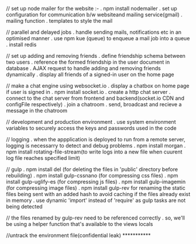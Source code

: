 // set up node mailer for the website :-
    . npm install nodemailer
    . set up configuration for communication b/w websiteand mailing service(gmail)
    . mailing function
    . templates to style the mail

// parallel and delayed jobs
    . handle sending mails, notifications etc in an optimised manner
    . use npm kue (queue) to enqueue a mail job into a queue
    . install redis 

// set up adding and removing friends
    . define friendship schema between two users
    . reference the formed friendship in the user document in database
    . AJAX request to handle adding and removing friends dynamically
    . display all friends of a signed-in user on the home page 

// make a chat engine using websocket.io
    . display a chatbox on home page if user is signed in
    . npm install socket.io
    . create a http chat server
    . connect to the chat server from frontend and backend(socket.io CDN and configFile respectively)
    . join a chatroom
    . send, broadcast and recieve a message in the chatroom

// development and production environment
    . use system environment variables to securely access the keys and passwords
        used in the code

// logging
    . when the appplication is deployed to run from a remote server, logging is necessarry to detect and debug problems
    . npm install morgan
    . npm install rotating-file-stream(to write logs into a new file when cuurent log file reaches specified limit)

// gulp
    . npm install del (for deleting the files in 'public' directory before rebuilding)
    . npm install gulp-cssnano (for compressing css files)
    . npm install gulp-uglify-es (for compressing js files)
    . npm install gulp-imagemin (for compressing image files)
    . npm install gulp-rev for renaming the static files being sent with an added hash to avoid caching if the files already exist in memory 
    . use dynamic 'import' instead of 'require' as gulp tasks are not being detected

// the files renamed by gulp-rev need to be referenced correctly
    . so, we'll be using a helper function that's available to the views locals

//untrack the environment file(confidential leak) ***********